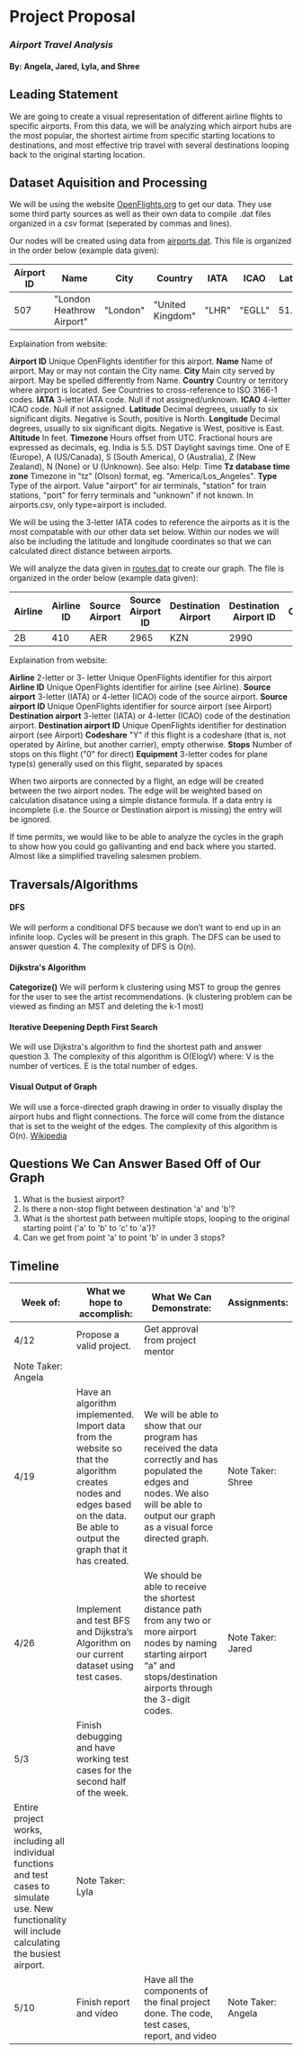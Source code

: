 # Project Proposal 
### *Airport Travel Analysis*
####  By: Angela, Jared, Lyla, and Shree

## Leading Statement
We are going to create a visual representation of different airline flights to specific airports. From this data, we will be analyzing which airport hubs are the most popular, the shortest airtime from specific starting locations to destinations, and most effective trip travel with several destinations looping back to the original starting location. 

## Dataset Aquisition and Processing
We will be using the website [OpenFlights.org](https://openflights.org/data.html) to get our data. They use some third party sources as well as their own data to compile .dat files organized in a csv format (seperated by commas and lines).

Our nodes will be created using data from [airports.dat](https://raw.githubusercontent.com/jpatokal/openflights/master/data/airports.dat). This file is organized in the order below (example data given):

Airport ID | Name | City | Country | IATA| ICAO | Latitude | Longitude | Altitude | Timezone | DST | Tz database time zone | Type | Source
---|---|---|---|---|---|---|---|---|---|---|---|---|---
507|"London Heathrow Airport"|"London"|"United Kingdom"|"LHR"|"EGLL"|51.4706|-0.461941|83|0|"E"|"Europe/London"|"airport"|"OurAirports"

Explaination from website:

**Airport ID** Unique OpenFlights identifier for this airport.
**Name** Name of airport. May or may not contain the City name.
**City** Main city served by airport. May be spelled differently from Name.
**Country** Country or territory where airport is located. See Countries to cross-reference to ISO 3166-1 codes.
**IATA** 3-letter IATA code. Null if not assigned/unknown.
**ICAO** 4-letter ICAO code. Null if not assigned.
**Latitude** Decimal degrees, usually to six significant digits. Negative is South, positive is North.
**Longitude** Decimal degrees, usually to six significant digits. Negative is West, positive is East.
**Altitude** In feet.
**Timezone** Hours offset from UTC. Fractional hours are expressed as decimals, eg. India is 5.5.
DST	Daylight savings time. One of E (Europe), A (US/Canada), S (South America), O (Australia), Z (New Zealand), N (None) or U (Unknown). See also: Help: Time
**Tz database time zone** Timezone in "tz" (Olson) format, eg. "America/Los_Angeles".
**Type** Type of the airport. Value "airport" for air terminals, "station" for train stations, "port" for ferry terminals and "unknown" if not known. In airports.csv, only type=airport is included.

We will be using the 3-letter IATA codes to reference the airports as it is the most compatable with our other data set below. Within our nodes we will also be including the latitude and longitude coordinates so that we can calculated direct distance between airports.

We will analyze the data given in [routes.dat](https://raw.githubusercontent.com/jpatokal/openflights/master/data/routes.dat) to create our graph. The file is organized in the order below (example data given):

Airline | Airline ID | Source Airport | Source Airport ID | Destination Airport | Destination Airport ID | Codeshare | Stops| Equipment. 
---|---|---|---|---|---|---|---|---
 2B | 410 | AER | 2965 | KZN | 2990 | | 0 | CR2

 Explaination from website:

**Airline** 2-letter or 3- letter Unique OpenFlights identifier for this airport
**Airline ID** Unique OpenFlights identifier for airline (see Airline).
**Source airport** 3-letter (IATA) or 4-letter (ICAO) code of the source airport.
**Source airport ID** Unique OpenFlights identifier for source airport (see Airport)
**Destination airport** 3-letter (IATA) or 4-letter (ICAO) code of the destination airport.
**Destination airport ID** Unique OpenFlights identifier for destination airport (see Airport)
**Codeshare** "Y" if this flight is a codeshare (that is, not operated by Airline, but another carrier), empty otherwise.
**Stops** Number of stops on this flight ("0" for direct)
**Equipment** 3-letter codes for plane type(s) generally used on this flight, separated by spaces

When two airports are connected by a flight, an edge will be created between the two airport nodes. The edge will be weighted based on calculation disatance using a simple distance formula. If a data entry is incomplete (i.e. the Source or Destination airport is missing) the entry will be ignored. 

If time permits, we would like to be able to analyze the cycles in the graph to show how you could go gallivanting and end back where you started. Almost like a simplified traveling salesmen problem.

## Traversals/Algorithms
#### DFS
We will perform a conditional DFS because we don’t want to end up in an infinite loop. Cycles will be present in this graph. The DFS can be used to answer question 4. The complexity of DFS is O(n).

#### Dijkstra's Algorithm
**Categorize()**
We will perform k clustering using MST to group the genres for the user to see the artist recommendations. (k clustering problem can be viewed as finding an MST and deleting the k-1 most)

#### Iterative Deepening Depth First Search
We will use Dijkstra's algorithm to find the shortest path and answer question 3. The complexity of this algorithm is  O(ElogV) where: V is the number of vertices. E is the total number of edges.

#### Visual Output of Graph
We will use a force-directed graph drawing in order to visually display the airport hubs and flight connections. The force will come from the distance that is set to the weight of the edges. The complexity of this algorithm is O(n). [Wikipedia](https://en.wikipedia.org/wiki/Force-directed_graph_drawing)

## Questions We Can Answer Based Off of Our Graph
1. What is the busiest airport?
2. Is there a non-stop flight between destination 'a' and 'b'?
3. What is the shortest path between multiple stops, looping to the original starting point ('a' to 'b' to 'c' to 'a')?
4. Can we get from point 'a' to point 'b' in under 3 stops? 

## Timeline
Week of: | What we hope to accomplish: | What We Can Demonstrate: | Assignments: 
------------|---------------------------------------|--------------------------------------|------------------
4/12 |Propose a valid project.| Get approval from project mentor
| Note Taker: Angela  
4/19 | Have an algorithm implemented. Import data from the website so that the algorithm creates nodes and edges based on the data. Be able to output the graph that it has created. | We will be able to show that our program has received the data correctly and has populated the edges and nodes. We also will be able to output our graph as a visual force directed graph. | Note Taker: Shree  
4/26 |Implement and test BFS and Dijkstra’s Algorithm on our current dataset using test cases. |We should be able to receive the shortest distance path from any two or more airport nodes by naming starting airport “a” and stops/destination airports through the 3-digit codes.|Note Taker: Jared 
5/3| Finish debugging and have working test cases for the second half of the week.
|Entire project works, including all individual functions and test cases to simulate use. New functionality will include calculating the busiest airport.|Note Taker: Lyla
5/10|Finish report and video | Have all the components of the final project done. The code, test cases, report, and video | Note Taker: Angela
